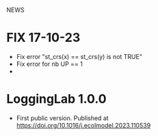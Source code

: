 NEWS

# FIX 17-10-23 
* Fix error "st_crs(x) == st_crs(y) is not TRUE"
* Fix error for nb UP == 1
* 
# LoggingLab 1.0.0
  
* First public version. Published at https://doi.org/10.1016/j.ecolmodel.2023.110539 
